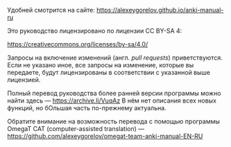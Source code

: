 Удобней смотрится на сайте: https://alexeygorelov.github.io/anki-manual-ru

Это руководство лицензировано по лицензии CC BY-SA 4:

https://creativecommons.org/licenses/by-sa/4.0/

Запросы на включение изменений (англ. *pull requests*) приветствуются. Если не
указано иное, все запросы на изменение, которые вы передаете, будут
лицензированы в соответствии с указанной выше лицензией.

Полный перевод руководства более ранней версии программы можно найти здесь — https://archive.li/VuqAz
В нём нет описания всех новых функций, но бОльшая часть по-прежнему актуальна.

Обратите внимание на возможность перевода с помощью программы OmegaT CAT (computer-assisted translation) — https://github.com/alexeygorelov/omegat-team-anki-manual-EN-RU
